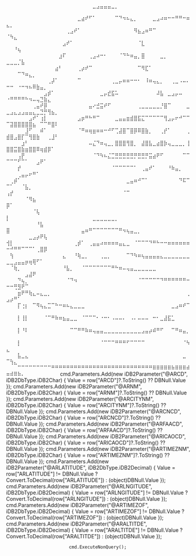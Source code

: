 ⠀⠀⠀⠀⠀⠀⠀⠀⠀⠀⠀⠀⠀⠀⠀⠀⠀⠀⠀⠀⠀⠀⠀⣀⣠⣤⣤⣤⣀⡀⠀⠀⠀⠀⠀⠀⠀⠀⠀⠀⠀⠀⠀⠀⠀⠀⠀⠀⠀⠀⠀⠀⠀⠀⠀⠀⠀⠀⠀⠀⠀⠀⠀
⠀⠀⠀⠀⠀⠀⠀⠀⠀⠀⠀⠀⠀⠀⠀⠀⠀⠀⠀⣀⣴⠞⠋⠁⠀⠀⠀⠀⠀⠉⠙⠲⠦⣄⡀⠀⠀⠀⠀⣀⣠⠴⠶⠒⠒⠛⠛⠒⠶⣄⡀⠀⠀⠀⠀⠀⠀⠀⠀⠀⠀⠀⠀
⠀⠀⠀⠀⠀⠀⠀⠀⠀⠀⠀⠀⠀⠀⠀⠀⢀⣠⠞⠁⠀⠀⠀⠀⠀⠀⠀⠀⠀⠀⠀⠀⠀⠀⠻⣦⣠⠶⠛⠉⠀⠀⠀⠀⠀⠀⠀⠀⠀⠈⠳⣄⠀⠀⠀⠀⠀⠀⠀⠀⠀⠀⠀
⠀⠀⠀⠀⠀⠀⠀⠀⠀⠀⠀⠀⠀⠀⠀⣠⠞⠁⠀⠀⠀⠀⠀⠀⠀⠀⠀⠀⠀⠀⠀⠀⠀⠀⠀⠈⣇⠀⠀⠀⠀⠀⠀⠀⠀⠀⠀⠀⠀⠀⠀⠘⢦⠀⠀⠀⠀⠀⠀⠀⠀⠀⠀
⠀⠀⠀⠀⠀⠀⠀⠀⠀⠀⠀⠀⠀⠀⣰⠏⠀⠀⠀⠀⠀⠀⢀⣠⠴⠒⠂⠀⠀⠀⠈⠙⠓⠶⣤⡀⣿⠀⠀⠀⠀⣀⡀⠀⠀⠀⠀⠀⠀⣀⣀⣀⡈⣧⠀⠀⠀⠀⠀⠀⠀⠀⠀
⠀⠀⠀⠀⠀⠀⠀⠀⠀⠀⠀⠀⠀⣴⠃⠀⠀⠀⠀⢀⡴⠞⠉⠀⠀⠀⠀⠀⠀⠀⠀⠀⠀⠀⠀⠉⠻⣏⠁⠀⠀⠀⠀⠀⠀⠀⠀⠀⠀⠀⠀⠀⠉⠙⠶⣄⡀⠀⠀⠀⠀⠀⠀
⠀⠀⠀⠀⠀⠀⠀⠀⠀⠀⠀⢀⡼⠁⠀⠀⠀⠀⠀⠉⠀⠀⠀⠀⠀⠀⠀⠀⢀⣀⡤⠶⠶⠒⠒⠂⠀⠸⠶⢤⣄⡀⠀⠀⢀⣀⠠⠤⠄⠒⠒⠀⠐⠒⠲⠦⠿⣷⣤⡀⠀⠀⠀
⠀⠀⠀⠀⠀⠀⠀⠀⠀⠀⣠⡾⠁⠀⠀⠀⠀⠀⠀⠀⠀⠀⠀⠀⠀⣀⡤⣞⣯⠥⠀⠀⠀⠀⠀⠀⠀⠀⠀⠀⠼⣧⠀⣀⣠⡤⠤⠀⠀⠐⠛⠛⠛⠛⠓⠲⠤⢤⣙⣷⣄⠀⠀
⠀⠀⠀⠀⠀⠀⠀⢀⣤⠞⡿⠀⠀⠀⠀⠀⠀⠀⠀⠀⠀⠀⣤⠔⣚⣭⠞⠋⠀⠀⠀⠀⠀⠀⠀⢀⣀⣀⣀⣀⣀⡘⣿⠉⠀⠀⠀⠀⣀⣀⣠⣄⣠⣠⣤⣤⣄⣀⣙⡛⢻⣦⡀
⠀⠀⠀⠀⠀⠀⣠⠞⠁⢰⡇⠀⠀⠀⠀⠀⠀⠀⠀⣠⡶⠛⠓⠛⠉⠀⠀⠀⠀⣀⣤⣤⣶⣾⣿⣯⣍⠉⠉⠉⠉⠉⢻⣠⡤⠖⠚⠉⠉⠉⣽⣿⣿⣿⣿⣿⣦⠀⠉⠉⠛⣿⠇
⠀⠀⠀⠀⠀⣸⠋⠀⠀⠾⠁⠀⠀⠀⠀⠀⠀⠀⠀⠈⠛⠶⢶⣶⠶⠶⠒⠚⠋⢉⣼⣿⠉⣿⡿⠿⣿⣷⡀⠀⠀⢀⡞⠁⠀⠀⠀⠀⢀⣾⣿⣠⣿⡏⠉⢻⣿⣷⠀⠀⢀⣸⠃
⠀⠀⠀⠀⣰⠃⠀⠀⠀⠀⠀⠀⠀⠀⠀⠀⠀⠀⠀⠀⠀⠀⠤⣌⠙⠶⢤⣀⡀⣿⣿⣿⢻⣿⡀⠀⣼⣿⣧⣀⣴⣿⡷⢤⣀⣀⣀⡀⢸⣿⣿⣭⣿⣷⣶⣿⣿⠿⢶⣾⡿⠁⠀
⠀⠀⠀⢠⡟⠀⠀⠀⠀⠀⠀⠀⠀⠀⠀⠀⠀⠀⠀⠀⠀⠀⠀⠈⠙⠳⠦⣌⣉⣛⣛⣛⣛⣛⡛⣛⣛⡛⣭⣴⠟⠋⠀⠀⠀⠀⠀⠉⠉⠉⠉⠉⠋⠉⠁⠀⠀⣠⠟⠁⠀⠀⠀
⠀⠀⠀⡞⠀⠀⠀⠀⠀⠀⠀⠀⠀⠀⠀⠀⠀⠀⠀⠀⠀⠀⠀⠀⠀⠀⠀⠀⠈⠉⠉⠉⠉⠉⠁⠀⢀⣤⠞⠁⠀⠀⠀⠘⠷⣤⡀⠀⠀⠀⠀⠀⢀⣤⡤⠖⠛⠁⠀⠀⠀⠀⠀
⠀⢀⡾⠁⠀⠀⠀⠀⠀⠀⠀⠀⠀⠀⠀⠀⠀⠀⠀⠀⠀⠀⠀⠀⠀⠀⠀⠀⠀⠀⠀⠀⣀⣤⠶⠚⠉⠁⠀⠀⠀⠀⠀⠀⠀⠀⠙⠯⠉⠉⠁⠀⠀⠈⣧⡀⠀⠀⠀⠀⠀⠀⠀
⢠⡞⠀⠀⠀⠀⠀⠀⠀⠀⠀⠀⠀⠀⠀⠀⠀⠀⠀⠀⠀⠀⠀⠀⠀⠀⠀⠀⠀⠀⠀⠈⠉⠀⠀⠀⠀⠀⠀⠀⠀⠀⠀⠀⠀⠀⠀⠀⠀⠀⠀⠀⠀⠀⠈⠻⣦⠀⠀⠀⠀⠀⠀
⡿⠁⠀⠀⠀⠀⠀⠀⠀⠀⠀⠀⠀⠀⠀⠀⠀⠀⠀⠀⠀⠀⠀⠀⠀⠀⠀⠀⠀⠀⠀⠀⠀⠀⠀⠀⠀⠀⠀⠀⠀⠀⠀⠀⠀⠀⠀⠀⠀⠀⠀⠀⠀⠀⠀⠀⠈⢧⠀⠀⠀⠀⠀
⡇⠀⠀⠀⠀⠀⠀⠀⠀⠀⠀⠀⠀⠀⠀⠀⠀⠀⠀⠀⠀⠀⠀⣀⣀⣀⣀⣀⣀⡀⠀⠀⠀⠀⠀⠀⠀⠀⠀⠀⠀⠀⠀⠀⠀⠀⠀⠀⠀⠀⠀⠀⠀⠀⠀⠀⠀⠘⣧⠀⠀⠀⠀
⣿⠀⠀⠀⠀⠀⠀⠀⠀⠀⠀⠀⠀⠀⠀⠀⠀⠀⠀⠀⣤⠶⠛⠉⠉⠉⠉⠉⠉⠉⠛⠲⢦⣤⣀⡀⠀⠀⠀⠀⠀⠀⠀⠀⠀⠀⠀⠀⠀⠀⠀⠀⠀⠀⠀⣀⣠⡴⠟⢧⠀⠀⠀
⢺⡇⠀⠀⠀⠀⠀⠀⠀⠀⠀⠀⠀⠀⠀⠀⠀⠀⢀⡾⠁⠀⢀⣤⣤⠴⠶⠶⠶⠶⣤⣄⣀⠀⠈⠉⠉⠉⠙⠛⠓⠒⠒⠶⠶⠶⠶⠶⠶⠒⠚⠛⠛⠉⠉⠉⠁⢀⣿⡿⠀⠀⠀
⠀⢳⠀⠀⠀⠀⠀⠀⠀⠀⠀⠀⠀⠀⠀⣄⠀⠀⠘⢷⣀⡀⠀⠀⠀⢀⣀⡀⠀⠀⠀⠀⠉⠙⠳⠶⢦⣤⣤⣤⣤⣄⣀⣀⣀⣀⣀⣀⣀⣀⣀⣠⣤⣤⡶⢶⢿⠋⠁⠀⠀⠀⠀
⠀⠈⢷⡀⠀⠀⠀⠀⠀⠀⠀⠀⠀⠀⠀⠘⣧⡀⠀⠀⠈⠉⠉⠉⠉⠉⠉⠉⠛⠓⠶⠤⢤⣤⣀⣀⣀⣀⣀⣀⠀⠀⠀⠀⠀⠀⠀⠀⠀⠀⠀⠀⠀⠀⣠⣼⠟⠀⠀⠀⠀⠀⠀
⠀⠀⠀⠙⢦⡀⠀⠀⠀⠀⠀⠀⠀⠀⠀⠀⠈⠙⠲⠀⠀⠀⠀⠀⠀⠀⠀⠀⠀⠀⠀⠀⠀⠀⠀⠈⠉⠉⠉⠉⠉⠙⠛⠛⠛⠛⠛⠛⠒⠒⠒⢛⣻⠟⠉⠀⠀⠀⠀⠀⠀⠀⠀
⠀⠀⠀⣶⠟⠛⢷⣄⠤⣄⣀⡀⠀⠀⠀⠀⠀⠀⠀⠀⠀⠀⠀⠀⠀⠀⠀⠀⠀⠀⠀⠀⠀⠀⠀⠀⠀⠀⠀⠀⠀⠀⠀⠀⠀⠀⠀⠀⢀⣠⡴⠛⠁⠀⠀⠀⠀⠀⠀⠀⠀⠀⠀
⠀⠀⠀⡏⢐⡆⠀⠉⠻⢦⣄⣉⠉⠓⠒⠶⠦⣄⣀⣀⣀⠀⠀⠀⠀⠀⠀⠀⠀⠀⠀⠀⠀⠀⠀⠀⠀⠀⠀⠀⠀⠀⠀⠀⣀⣠⠶⠞⠉⠀⠀⠀⠀⠀⠀⠀⠀⠀⠀⠀⠀⠀⠀
⠀⠀⠀⡇⢸⡇⠀⠀⠀⠀⠈⠉⠛⠷⠶⣦⣤⣀⣀⠀⠈⠉⠉⠉⠂⠐⠒⠂⠠⠤⠤⠄⠀⠠⠄⠤⠤⠤⠀⠒⠂⣀⣼⣯⣁⠀⠀⠀⠀⠀⠀⠀⠀⠀⠀⠀⠀⠀⠀⠀⠀⠀⠀
⠀⠀⠀⡇⠘⠇⠀⠀⠀⠀⠀⠀⠀⠀⠀⠀⠀⠉⠉⠛⠛⠷⠶⢤⣤⣤⣀⣀⣀⣀⣀⣀⣀⣀⣀⣀⣠⣤⡴⠾⠛⠋⠀⠀⠉⠛⠶⣤⡀⠀⠀⠀⠀⠀⠀⠀⠀⠀⠀⠀⠀⠀⠀
⠀⠀⠀⡇⠀⠀⠀⠀⠀⠀⠀⠀⠀⠀⠀⠀⠀⠀⠀⠀⠀⠀⠀⠀⠀⠈⠉⠉⠉⠛⠛⠛⠋⠉⠉⠉⠉⠀⠀⠀⠀⠀⠀⠀⠀⠀⠀⠈⠳⣄⠀⠀⠀⠀⠀⠀⠀⠀⠀⠀⠀⠀⠀
⠀⠀⠀⣧⣀⣄⠀⠀⠀⠀⠀⠀⠀⠀⠀⠀⠀⠀⠀⠀⠀⠀⠀⠀⠀⠀⠀⠀⠀⠀⠀⠀⠀⠀⠀⠀⠀⠀⠀⠀⠀⠀⠀⠀⠀⠀⠀⣀⠀⠉⢳⣄⠀⠀⠀⠀⠀⠀⠀⠀⠀⠀⠀
⠀⠀⠀⠉⠉⠉⠉⠉⠉⠉⠉⠉⠛⠛⠛⠛⠛⠛⠛⠛⠛⠛⠛⠛⠛⠛⠛⠛⠛⠛⠛⠛⠛⠛⠛⠛⠛⠛⠛⠿⠿⠿⠿⠿⠷⠿⠿⠿⠾⠶⠾⠿⠷⠄⠀⠀⠀⠀⠀⠀⠀⠀⠀
cmd.Parameters.Add(new iDB2Parameter("@ARCD", iDB2DbType.iDB2Char) 
                            { 
                                Value = row["ARCD"]?.ToString() ?? DBNull.Value 
                            });
                            cmd.Parameters.Add(new iDB2Parameter("@ARNM", iDB2DbType.iDB2Char) 
                            { 
                                Value = row["ARNM"]?.ToString() ?? DBNull.Value 
                            });
                            cmd.Parameters.Add(new iDB2Parameter("@ARCITYNM", iDB2DbType.iDB2Char) 
                            { 
                                Value = row["ARCITYNM"]?.ToString() ?? DBNull.Value 
                            });
                            cmd.Parameters.Add(new iDB2Parameter("@ARCNCD", iDB2DbType.iDB2Char) 
                            { 
                                Value = row["ARCNCD"]?.ToString() ?? DBNull.Value 
                            });
                            cmd.Parameters.Add(new iDB2Parameter("@ARFAACD", iDB2DbType.iDB2Char) 
                            { 
                                Value = row["ARFAACD"]?.ToString() ?? DBNull.Value 
                            });
                            cmd.Parameters.Add(new iDB2Parameter("@ARICAOCD", iDB2DbType.iDB2Char) 
                            { 
                                Value = row["ARICAOCD"]?.ToString() ?? DBNull.Value 
                            });
                            cmd.Parameters.Add(new iDB2Parameter("@ARTIMEZNM", iDB2DbType.iDB2Char) 
                            { 
                                Value = row["ARTIMEZNM"]?.ToString() ?? DBNull.Value 
                            });
                            cmd.Parameters.Add(new iDB2Parameter("@ARLATITUDE", iDB2DbType.iDB2Decimal) 
                            { 
                                Value = row["ARLATITUDE"] != DBNull.Value ? 
                                    Convert.ToDecimal(row["ARLATITUDE"]) : (object)DBNull.Value 
                            });
                            cmd.Parameters.Add(new iDB2Parameter("@ARLNGITUDE", iDB2DbType.iDB2Decimal) 
                            { 
                                Value = row["ARLNGITUDE"] != DBNull.Value ? 
                                    Convert.ToDecimal(row["ARLNGITUDE"]) : (object)DBNull.Value 
                            });
                            cmd.Parameters.Add(new iDB2Parameter("@ARTIMEZOF", iDB2DbType.iDB2Decimal) 
                            { 
                                Value = row["ARTIMEZOF"] != DBNull.Value ? 
                                    Convert.ToDecimal(row["ARTIMEZOF"]) : (object)DBNull.Value 
                            });
                            cmd.Parameters.Add(new iDB2Parameter("@ARALTITDE", iDB2DbType.iDB2Decimal) 
                            { 
                                Value = row["ARALTITDE"] != DBNull.Value ? 
                                    Convert.ToDecimal(row["ARALTITDE"]) : (object)DBNull.Value 
                            });

                            cmd.ExecuteNonQuery();

